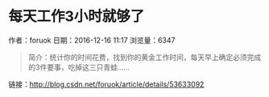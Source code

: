 # 每天工作3小时就够了
作者：foruok
日期：2016-12-16 11:17
浏览量：6347
> 简介：统计你的时间花费，找到你的黄金工作时间，每天早上确定必须完成的3件要事，吃掉这三只青蛙……

 链接：http://blog.csdn.net/foruok/article/details/53633092
